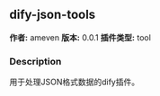 ## dify-json-tools

**作者:** ameven
**版本:** 0.0.1
**插件类型:** tool

### Description

用于处理JSON格式数据的dify插件。


